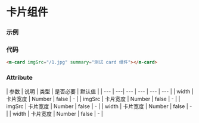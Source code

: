# 卡片组件

### 示例
<m-card imgSrc="/1.jpg" summary="测试 card 组件"></m-card>

### 代码
```html
<m-card imgSrc="/1.jpg" summary="测试 card 组件"></m-card>
```

### Attribute
| 参数 | 说明 | 类型 | 是否必要 | 默认值 |
| --- | ---| --- | --- | --- | --- |
| width | 卡片宽度 | Number | false | - |
| imgSrc | 卡片宽度 | Number | false | - |
| imgSrc | 卡片宽度 | Number | false | - |
| width | 卡片宽度 | Number | false | - |
| width | 卡片宽度 | Number | false | - |